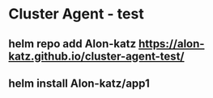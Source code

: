 # Cluster Agent - test
## helm repo add Alon-katz https://alon-katz.github.io/cluster-agent-test/
## helm install <RELEASE-NAME> Alon-katz/app1
